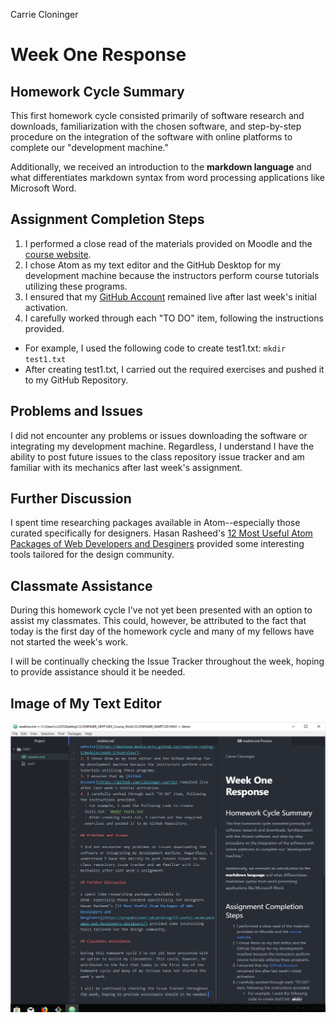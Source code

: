 Carrie Cloninger

# **Week One Response**

## Homework Cycle Summary

This first homework cycle consisted primarily of software research and downloads, familiarization with the chosen software, and step-by-step procedure on the integration of the software with online platforms to complete our "development machine."

Additionally, we received an introduction to the **markdown language** and what differentiates markdown syntax from word processing applications like Microsoft Word.

## Assignment Completion Steps

1. I performed a close read of the materials provided on Moodle and the [course website](https://montana-media-arts.github.io/creative-coding-1/modules/week-2/overview/).
2. I chose Atom as my text editor and the GitHub Desktop for my development machine because the instructors perform course tutorials utilizing these programs.
3. I ensured that my [GitHub Account](https://github.com/cloninger-carrie) remained live after last week's initial activation.
4. I carefully worked through each "TO DO" item, following the instructions provided.
  - For example, I used the following code to create test1.txt: `mkdir test1.txt`
  - After creating test1.txt, I carried out the required exercises and pushed it to my GitHub Repository.

## Problems and Issues

I did not encounter any problems or issues downloading the software or integrating my development machine. Regardless, I understand I have the ability to post future issues to the class repository issue tracker and am familiar with its mechanics after last week's assignment.

## Further Discussion

I spent time researching packages available in Atom--especially those curated specifically for designers. Hasan Rasheed's [12 Most Useful Atom Packages of Web Developers and Desginers](https://propakistani.pk/problog/12-useful-atom-packages-web-developers-designers/) provided some interesting tools tailored for the design community.

## Classmate Assistance

During this homework cycle I've not yet been presented with an option to assist my classmates. This could, however, be attributed to the fact that today is the first day of the homework cycle and many of my fellows have not started the week's work.

I will be continually checking the Issue Tracker throughout the week, hoping to provide assistance should it be needed.

## Image of My Text Editor

![Image of my Text Editor](HW2_Text_Editor.PNG)
